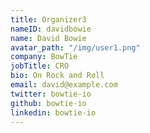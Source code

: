 ```yaml
---
title: Organizer3
nameID: davidbowie
name: David Bowie
avatar_path: "/img/user1.png"
company: BowTie
jobTitle: CRO
bio: On Rock and Roll
email: david@example.com
twitter: bowtie-io
github: bowtie-io
linkedin: bowtie-io
---
```


